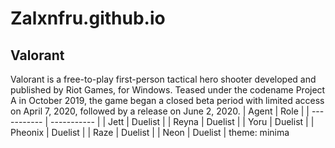 # Zalxnfru.github.io
## Valorant
Valorant is a free-to-play first-person tactical hero shooter developed and published by Riot Games, for Windows. Teased under the codename Project A in October 2019, the game began a closed beta period with limited access on April 7, 2020, followed by a release on June 2, 2020.
| Agent | Role |
| ----------- | ----------- |
| Jett | Duelist |
| Reyna | Duelist |
| Yoru | Duelist |
| Pheonix | Duelist |
| Raze | Duelist |
| Neon | Duelist |
theme: minima
